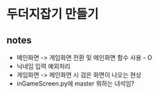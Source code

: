 # 두더지잡기 만들기



## notes
- 메인화면 -> 게임화면 전환 및 메인화면 함수 사용 - O
- 닉네임 입력 예외처리 
- 게임화면 -> 메인화면 시 검은 화면이 나오는 현상
- inGameScreen.py에 master 뭐하는 녀석임?